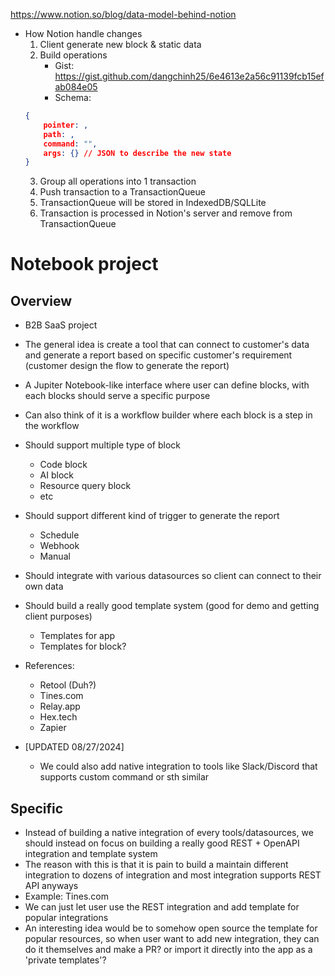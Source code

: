 
https://www.notion.so/blog/data-model-behind-notion
- How Notion handle changes
	1. Client generate new block & static data
	2. Build operations 
		- Gist: https://gist.github.com/dangchinh25/6e4613e2a56c91139fcb15efab084e05
		- Schema: 
	```json
	{
		pointer: ,
		path: ,
		command: "",
		args: {} // JSON to describe the new state
	}
	```
	3. Group all operations into 1 transaction
	4. Push transaction to a TransactionQueue
	5. TransactionQueue will be stored in IndexedDB/SQLLite
	6. Transaction is processed in Notion's server and remove from TransactionQueue


# Notebook project
## Overview
- B2B SaaS project
- The general idea is create a tool that can connect to customer's data and generate a report based on specific customer's requirement (customer design the flow to generate the report) 
- A Jupiter Notebook-like interface where user can define blocks, with each blocks should serve a specific purpose
- Can also think of it is a workflow builder where each block is a step in the workflow
- Should support multiple type of block
	- Code block
	- AI block
	- Resource query block
	- etc
- Should support different kind of trigger to generate the report
	- Schedule
	- Webhook
	- Manual
- Should integrate with various datasources so client can connect to their own data 
- Should build a really good template system (good for demo and getting client purposes)
	- Templates for app
	- Templates for block?
- References:
	- Retool (Duh?)
	- Tines.com
	- Relay.app
	- Hex.tech
	- Zapier

- [UPDATED 08/27/2024] 
	- We could also add native integration to tools like Slack/Discord that supports custom command or sth similar

## Specific
- Instead of building a native integration of every tools/datasources, we should instead on focus on building a really good REST + OpenAPI integration and template system
- The reason with this is that it is pain to build a maintain different integration to dozens of integration and most integration supports REST API anyways
- Example: Tines.com
- We can just let user use the REST integration and add template for popular integrations
- An interesting idea would be to somehow open source the template for popular resources, so when user want to add new integration, they can do it themselves and make a PR? or import it directly into the app as a 'private templates'?
